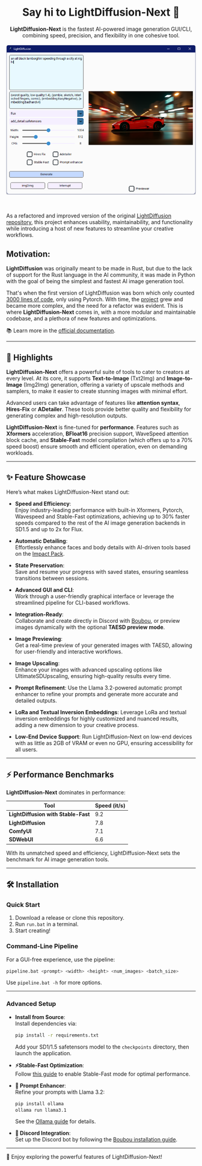 <div align="center">

# Say hi to LightDiffusion-Next 👋


**LightDiffusion-Next**  is the fastest AI-powered image generation GUI/CLI, combining speed, precision, and flexibility in one cohesive tool. 
</br>
</br>
  <a href="https://github.com/LightDiffusion/LightDiffusion-Next">
    <img src="./HomeImage.png" alt="Logo">

  </a>
</br>
</div>


As a refactored and improved version of the original [LightDiffusion repository](https://github.com/Aatrick/LightDiffusion), this project enhances usability, maintainability, and functionality while introducing a host of new features to streamline your creative workflows.  

## Motivation:

**LightDiffusion** was originally meant to be made in Rust, but due to the lack of support for the Rust language in the AI community, it was made in Python with the goal of being the simplest and fastest AI image generation tool. 

That's when the first version of LightDiffusion was born which only counted [3000 lines of code](https://github.com/LightDiffusion/LightDiffusion-original), only using Pytorch. With time, the [project](https://github.com/Aatrick/LightDiffusion) grew and became more complex, and the need for a refactor was evident. This is where **LightDiffusion-Next** comes in, with a more modular and maintainable codebase, and a plethora of new features and optimizations.

📚 Learn more in the [official documentation](https://aatrick.github.io/LightDiffusion/).  

---

## 🌟 Highlights  

**LightDiffusion-Next** offers a powerful suite of tools to cater to creators at every level. At its core, it supports **Text-to-Image** (Txt2Img) and **Image-to-Image** (Img2Img) generation, offering a variety of upscale methods and samplers, to make it easier to create stunning images with minimal effort.

Advanced users can take advantage of features like **attention syntax**, **Hires-Fix** or **ADetailer**. These tools provide better quality and flexibility for generating complex and high-resolution outputs.

**LightDiffusion-Next** is fine-tuned for **performance**. Features such as **Xformers** acceleration, **BFloat16** precision support, WaveSpeed attention block cache, and **Stable-Fast** model compilation (which offers up to a 70% speed boost) ensure smooth and efficient operation, even on demanding workloads.

---

## ✨ Feature Showcase  

Here’s what makes LightDiffusion-Next stand out:  

- **Speed and Efficiency**:  
  Enjoy industry-leading performance with built-in Xformers, Pytorch, Wavespeed and Stable-Fast optimizations, achieving up to 30% faster speeds compared to the rest of the AI image generation backends in SD1.5 and up to 2x for Flux.

- **Automatic Detailing**:  
  Effortlessly enhance faces and body details with AI-driven tools based on the [Impact Pack](https://github.com/ltdrdata/ComfyUI-Impact-Pack).  

- **State Preservation**:  
  Save and resume your progress with saved states, ensuring seamless transitions between sessions.  

- **Advanced GUI and CLI**:  
  Work through a user-friendly graphical interface or leverage the streamlined pipeline for CLI-based workflows.  

- **Integration-Ready**:  
  Collaborate and create directly in Discord with [Boubou](https://github.com/Aatrick/Boubou), or preview images dynamically with the optional **TAESD preview mode**.  

- **Image Previewing**:  
  Get a real-time preview of your generated images with TAESD, allowing for user-friendly and interactive workflows.

- **Image Upscaling**:  
  Enhance your images with advanced upscaling options like UltimateSDUpscaling, ensuring high-quality results every time.

- **Prompt Refinement**:
    Use the Llama 3.2-powered automatic prompt enhancer to refine your prompts and generate more accurate and detailed outputs.

- **LoRa and Textual Inversion Embeddings**:
    Leverage LoRa and textual inversion embeddings for highly customized and nuanced results, adding a new dimension to your creative process.

- **Low-End Device Support**:
    Run LightDiffusion-Next on low-end devices with as little as 2GB of VRAM or even no GPU, ensuring accessibility for all users.

---

## ⚡ Performance Benchmarks  

**LightDiffusion-Next** dominates in performance:  

| **Tool**                           | **Speed (it/s)** |  
|------------------------------------|------------------|  
| **LightDiffusion with Stable-Fast** | 9.2              |  
| **LightDiffusion**                 | 7.8              |  
| **ComfyUI**                        | 7.1              |  
| **SDWebUI**                        | 6.6              |  

With its unmatched speed and efficiency, LightDiffusion-Next sets the benchmark for AI image generation tools.  

---

## 🛠 Installation  

### Quick Start  

1. Download a release or clone this repository.  
2. Run `run.bat` in a terminal.  
3. Start creating!  

### Command-Line Pipeline  

For a GUI-free experience, use the pipeline:  
```bash  
pipeline.bat <prompt> <width> <height> <num_images> <batch_size>
```  
Use `pipeline.bat -h` for more options.  

---

### Advanced Setup  

- **Install from Source**:  
  Install dependencies via:  
  ```bash  
  pip install -r requirements.txt  
  ```  
  Add your SD1/1.5 safetensors model to the `checkpoints` directory, then launch the application.  

- **⚡Stable-Fast Optimization**:  
  Follow [this guide](https://github.com/chengzeyi/stable-fast?tab=readme-ov-file#installation) to enable Stable-Fast mode for optimal performance.  

- **🦙 Prompt Enhancer**:  
  Refine your prompts with Llama 3.2:  
  ```bash  
  pip install ollama  
  ollama run llama3.1  
  ```  
  See the [Ollama guide](https://github.com/ollama/ollama?tab=readme-ov-file) for details.  

- **🤖 Discord Integration**:  
  Set up the Discord bot by following the [Boubou installation guide](https://github.com/Aatrick/Boubou).  

---

🎨 Enjoy exploring the powerful features of LightDiffusion-Next!  
